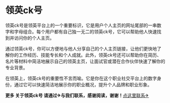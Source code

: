 # 领英ck号

领英ck号是领英平台上的一个重要标识，它是用户个人主页的网址尾部的一串数字和字母组合。每个用户都有自己独一无二的领英ck号，它可以帮助他人快速找到并访问你的个人主页。

通过领英ck号，你可以方便地与他人分享自己的个人主页链接，让他们更快地了解你的工作经历、技能专长和个人成就。此外，领英ck号还可以帮助你在简历、名片等材料中简洁地展示自己的领英主页，让面试官或潜在合作伙伴快速了解你的专业背景。

在领英上，领英ck号的重要性不言而喻。它是你在这个职业社交平台上的数字身份，通过它可以快速简洁地展示你的职业概况，提升个人品牌和职业形象。

**更多 关于领英ck号 请通过✈与我们联系，感谢阅读，谢谢！**[点这里联系✈](https://t.me/sjlmbot)